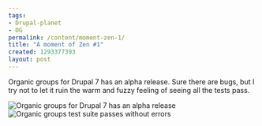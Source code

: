```yaml
---
tags:
- Drupal-planet
- OG
permalink: /content/moment-zen-1/
title: "A moment of Zen #1"
created: 1293377393
layout: post
---
```

Organic groups for Drupal 7 has an alpha release. Sure there are bugs, but I try not to let it ruin the warm and fuzzy feeling of seeing all the tests pass.

<!-- more -->

<img src="/assets/images/legacy/og-alpha.jpg" alt="Organic groups for Drupal 7 has an alpha release"/>

<img src="/assets/images/legacy/og-test.jpg" alt="Organic groups test suite passes without errors"/>
